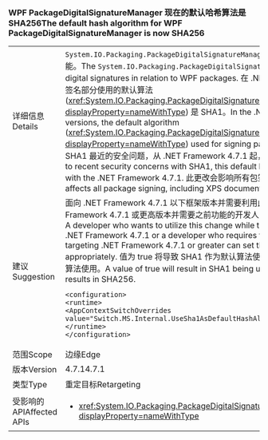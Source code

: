 ### <a name="the-default-hash-algorithm-for-wpf-packagedigitalsignaturemanager-is-now-sha256"></a><span data-ttu-id="33627-101">WPF PackageDigitalSignatureManager 现在的默认哈希算法是 SHA256</span><span class="sxs-lookup"><span data-stu-id="33627-101">The default hash algorithm for WPF PackageDigitalSignatureManager is now SHA256</span></span>

|   |   |
|---|---|
|<span data-ttu-id="33627-102">详细信息</span><span class="sxs-lookup"><span data-stu-id="33627-102">Details</span></span>|<span data-ttu-id="33627-103"><code>System.IO.Packaging.PackageDigitalSignatureManager</code> 提供与 WPF 包相关的数字签名功能。</span><span class="sxs-lookup"><span data-stu-id="33627-103">The <code>System.IO.Packaging.PackageDigitalSignatureManager</code> provides functionality for digital signatures in relation to WPF packages.</span></span>  <span data-ttu-id="33627-104">在 .NET Framework 4.7 和更早版本中，包的签名部分使用的默认算法 (<xref:System.IO.Packaging.PackageDigitalSignatureManager.DefaultHashAlgorithm?displayProperty=nameWithType>) 是 SHA1。</span><span class="sxs-lookup"><span data-stu-id="33627-104">In the .NET Framework 4.7 and earlier versions, the default algorithm (<xref:System.IO.Packaging.PackageDigitalSignatureManager.DefaultHashAlgorithm?displayProperty=nameWithType>) used for signing parts of a package was SHA1.</span></span>  <span data-ttu-id="33627-105">由于 SHA1 最近的安全问题，从 .NET Framework 4.7.1 起，此默认算法已更改为 SHA256。</span><span class="sxs-lookup"><span data-stu-id="33627-105">Due to recent security concerns with SHA1, this default has been changed to SHA256 starting with the .NET Framework 4.7.1.</span></span>  <span data-ttu-id="33627-106">此更改会影响所有包签名，包括 XPS 文档。</span><span class="sxs-lookup"><span data-stu-id="33627-106">This change affects all package signing, including XPS documents.</span></span>|
|<span data-ttu-id="33627-107">建议</span><span class="sxs-lookup"><span data-stu-id="33627-107">Suggestion</span></span>|<span data-ttu-id="33627-108">面向 .NET Framework 4.7.1 以下框架版本并需要利用此更改的开发人员或者面向 .NET Framework 4.7.1 或更高版本并需要之前功能的开发人员可以正确设置以下 AppContext 标记。</span><span class="sxs-lookup"><span data-stu-id="33627-108">A developer who wants to utilize this change while targeting a framework version below .NET Framework 4.7.1 or a developer who requires the previous functionality while targeting .NET Framework 4.7.1 or greater can set the following AppContext flag appropriately.</span></span>  <span data-ttu-id="33627-109">值为 true 将导致 SHA1 作为默认算法使用；而 false 则导致 SHA256 作为默认算法使用。</span><span class="sxs-lookup"><span data-stu-id="33627-109">A value of true will result in SHA1 being used as the default algorithm; false results in SHA256.</span></span><pre><code class="lang-xml">&lt;configuration&gt;&#13;&#10;&lt;runtime&gt;&#13;&#10;&lt;AppContextSwitchOverrides value=&quot;Switch.MS.Internal.UseSha1AsDefaultHashAlgorithmForDigitalSignatures=true&quot;/&gt;&#13;&#10;&lt;/runtime&gt;&#13;&#10;&lt;/configuration&gt;&#13;&#10;</code></pre>|
|<span data-ttu-id="33627-110">范围</span><span class="sxs-lookup"><span data-stu-id="33627-110">Scope</span></span>|<span data-ttu-id="33627-111">边缘</span><span class="sxs-lookup"><span data-stu-id="33627-111">Edge</span></span>|
|<span data-ttu-id="33627-112">版本</span><span class="sxs-lookup"><span data-stu-id="33627-112">Version</span></span>|<span data-ttu-id="33627-113">4.7.1</span><span class="sxs-lookup"><span data-stu-id="33627-113">4.7.1</span></span>|
|<span data-ttu-id="33627-114">类型</span><span class="sxs-lookup"><span data-stu-id="33627-114">Type</span></span>|<span data-ttu-id="33627-115">重定目标</span><span class="sxs-lookup"><span data-stu-id="33627-115">Retargeting</span></span>|
|<span data-ttu-id="33627-116">受影响的 API</span><span class="sxs-lookup"><span data-stu-id="33627-116">Affected APIs</span></span>|<ul><li><xref:System.IO.Packaging.PackageDigitalSignatureManager.DefaultHashAlgorithm?displayProperty=nameWithType></li></ul>|

